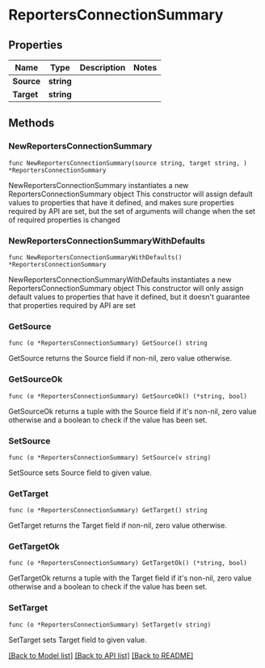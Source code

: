 # ReportersConnectionSummary

## Properties

Name | Type | Description | Notes
------------ | ------------- | ------------- | -------------
**Source** | **string** |  | 
**Target** | **string** |  | 

## Methods

### NewReportersConnectionSummary

`func NewReportersConnectionSummary(source string, target string, ) *ReportersConnectionSummary`

NewReportersConnectionSummary instantiates a new ReportersConnectionSummary object
This constructor will assign default values to properties that have it defined,
and makes sure properties required by API are set, but the set of arguments
will change when the set of required properties is changed

### NewReportersConnectionSummaryWithDefaults

`func NewReportersConnectionSummaryWithDefaults() *ReportersConnectionSummary`

NewReportersConnectionSummaryWithDefaults instantiates a new ReportersConnectionSummary object
This constructor will only assign default values to properties that have it defined,
but it doesn't guarantee that properties required by API are set

### GetSource

`func (o *ReportersConnectionSummary) GetSource() string`

GetSource returns the Source field if non-nil, zero value otherwise.

### GetSourceOk

`func (o *ReportersConnectionSummary) GetSourceOk() (*string, bool)`

GetSourceOk returns a tuple with the Source field if it's non-nil, zero value otherwise
and a boolean to check if the value has been set.

### SetSource

`func (o *ReportersConnectionSummary) SetSource(v string)`

SetSource sets Source field to given value.


### GetTarget

`func (o *ReportersConnectionSummary) GetTarget() string`

GetTarget returns the Target field if non-nil, zero value otherwise.

### GetTargetOk

`func (o *ReportersConnectionSummary) GetTargetOk() (*string, bool)`

GetTargetOk returns a tuple with the Target field if it's non-nil, zero value otherwise
and a boolean to check if the value has been set.

### SetTarget

`func (o *ReportersConnectionSummary) SetTarget(v string)`

SetTarget sets Target field to given value.



[[Back to Model list]](../README.md#documentation-for-models) [[Back to API list]](../README.md#documentation-for-api-endpoints) [[Back to README]](../README.md)


